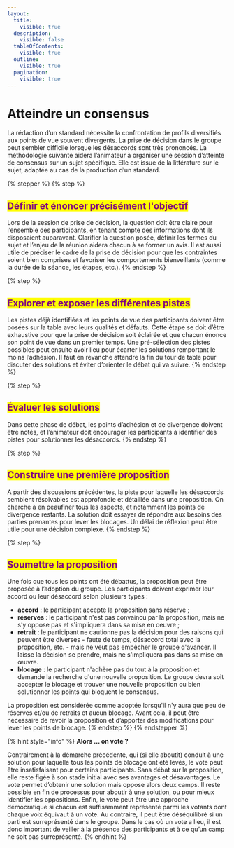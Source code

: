 ```yaml
---
layout:
  title:
    visible: true
  description:
    visible: false
  tableOfContents:
    visible: true
  outline:
    visible: true
  pagination:
    visible: true
---
```


# Atteindre un consensus

La rédaction d’un standard nécessite la confrontation de profils diversifiés aux points de vue souvent divergents. La prise de décision dans le groupe peut sembler difficile lorsque les désaccords sont très prononcés. La méthodologie suivante aidera l’animateur à organiser une session d’atteinte de consensus sur un sujet spécifique. Elle est issue de la littérature sur le sujet, adaptée au cas de la production d’un standard.&#x20;

{% stepper %}
{% step %}
## <mark style="color:purple;">Définir et énoncer précisément l'objectif</mark>&#x20;

Lors de la session de prise de décision, la question doit être claire pour l’ensemble des participants, en tenant compte des informations dont ils disposaient auparavant. Clarifier la question posée, définir les termes du sujet et l’enjeu de la réunion aidera chacun à se former un avis. Il est aussi utile de préciser le cadre de la prise de décision pour que les contraintes soient bien comprises et favoriser les comportements bienveillants (comme la durée de la séance, les étapes, etc.).&#x20;
{% endstep %}

{% step %}
## <mark style="color:purple;">Explorer et exposer les différentes pistes</mark>

Les pistes déjà identifiées et les points de vue des participants doivent être posées sur la table avec leurs qualités et défauts. Cette étape se doit d’être exhaustive pour que la prise de décision soit éclairée et que chacun énonce son point de vue dans un premier temps. Une pré-sélection des pistes possibles peut ensuite avoir lieu pour écarter les solutions remportant le moins l’adhésion. Il faut en revanche attendre la fin du tour de table pour discuter des solutions et éviter d’orienter le débat qui va suivre.
{% endstep %}

{% step %}
## <mark style="color:purple;">Évaluer les solutions</mark>&#x20;

Dans cette phase de débat, les points d’adhésion et de divergence doivent être notés, et l’animateur doit encourager les participants à identifier des pistes pour solutionner les désaccords.
{% endstep %}

{% step %}
## <mark style="color:purple;">Construire une première proposition</mark>&#x20;

A partir des discussions précédentes, la piste pour laquelle les désaccords semblent résolvables est approfondie et détaillée dans une proposition. On cherche à en peaufiner tous les aspects, et notamment les points de divergence restants. La solution doit essayer de répondre aux besoins des parties prenantes pour lever les blocages. Un délai de réflexion peut être utile pour une décision complexe.
{% endstep %}

{% step %}
## <mark style="color:purple;">Soumettre la proposition</mark>

Une fois que tous les points ont été débattus, la proposition peut être proposée à l’adoption du groupe. Les participants doivent exprimer leur accord ou leur désaccord selon plusieurs types :&#x20;

* **accord** : le participant accepte la proposition sans réserve ;
* **réserves** : le participant n'est pas convaincu par la proposition, mais ne s’y oppose pas et s'impliquera dans sa mise en oeuvre ;
* **retrait** : le participant ne cautionne pas la décision pour des raisons qui peuvent être diverses - faute de temps, désaccord total avec la proposition, etc. - mais ne veut pas empêcher le groupe d'avancer. Il laisse la décision se prendre, mais ne s'impliquera pas dans sa mise en œuvre.
* **blocage** : le participant n'adhère pas du tout à la proposition et demande la recherche d'une nouvelle proposition. Le groupe devra soit accepter le blocage et trouver une nouvelle proposition ou bien solutionner les points qui bloquent le consensus.

La proposition est considérée comme adoptée lorsqu'il n'y aura que peu de réserves et/ou de retraits et aucun blocage. Avant cela, il peut être nécessaire de revoir la proposition et d’apporter des modifications pour lever les points de blocage.&#x20;
{% endstep %}
{% endstepper %}

{% hint style="info" %}
**Alors ... on vote ?**&#x20;

Contrairement à la démarche précédente, qui (si elle aboutit) conduit à une solution pour laquelle tous les points de blocage ont été levés, le vote peut être insatisfaisant pour certains participants. Sans débat sur la proposition, elle reste figée à son stade initial avec ses avantages et désavantages. Le vote permet d’obtenir une solution mais oppose alors deux camps. Il reste possible en fin de processus pour aboutir à une solution, ou pour mieux identifier les oppositions. Enfin, le vote peut être une approche démocratique si chacun est suffisamment représenté parmi les votants dont chaque voix équivaut à un vote. Au contraire, il peut être déséquilibré si un parti est surreprésenté dans le groupe. Dans le cas où un vote a lieu, il est donc important de veiller à la présence des participants et à ce qu’un camp ne soit pas surreprésenté.
{% endhint %}

